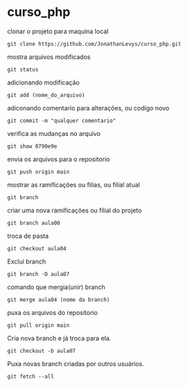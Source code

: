 # curso_php

clonar o projeto para maquina local
```
git clone https://github.com/JonathanLevys/curso_php.git
```

mostra arquivos modificados
```
git status
```

adicionando modificação
```
git add (nome_do_arquivo)
```

adiconando comentario para alterações, ou codigo novo
```
git commit -m "qualquer comentario"
```

verifica as mudanças no arquivo
```
git show 0790e9e
```

envia os arquivos para o repositorio
```
git push origin main
```

mostrar as ramificações ou filias, ou filial atual
```
git branch
```

criar uma nova ramificações ou filial do projeto
```
git branch aula00
```
troca de pasta
```
git checkout aula04
```
Exclui branch
```
git branch -D aula07
```
comando que mergia(unir) branch
```
git merge aula04 (nome da branch)
``` 
puxa os arquivos do repositorio
```
git pull origin main
```
Cria nova branch e já troca para ela.
```
git checkout -b aula07
```
Puxa novas branch criadas por outros usuários.
```
git fetch --all
```

